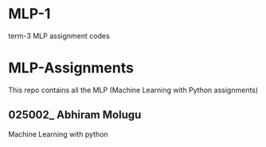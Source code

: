 # MLP-1
term-3 MLP assignment codes
# MLP-Assignments
This repo contains all the MLP (Machine Learning with Python assignments)
## 025002_ Abhiram Molugu
Machine Learning with python
